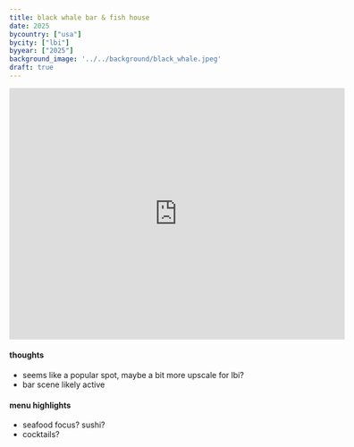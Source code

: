 ```yaml
---
title: black whale bar & fish house
date: 2025
bycountry: ["usa"]
bycity: ["lbi"] 
byyear: ["2025"]
background_image: '../../background/black_whale.jpeg'
draft: true
---
```


<iframe src="https://www.google.com/maps/embed?pb=!1m14!1m8!1m3!1d2970.0643988520023!2d12.468068!3d41.8914721!3m2!1i1024!2i768!4f13.1!3m3!1m2!1s0x132f60473e37c3c7%3A0x1799117d63e1c60e!2sPizzeria%20Dar%20Poeta!5e0!3m2!1sen!2sus!4v1702064828183!5m2!1sen!2sus3" width="600" height="450" style="border:0;" allowfullscreen="" loading="lazy" referrerpolicy="no-referrer-when-downgrade"></iframe>

#### thoughts
* seems like a popular spot, maybe a bit more upscale for lbi?
* bar scene likely active

#### menu highlights
* seafood focus? sushi?
* cocktails?